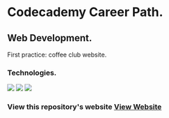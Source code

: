 # Codecademy Career Path. 
## Web Development. 

First practice: coffee club website.

### Technologies.

 ![](https://img.shields.io/badge/HTML5-E34F26?style=for-the-badge&logo=html5&logoColor=white) 
 ![](https://img.shields.io/badge/CSS3-1572B6?style=for-the-badge&logo=css3&logoColor=white) 
 ![](https://img.shields.io/badge/JavaScript-323330?style=for-the-badge&logo=javascript&logoColor=F7DF1E)

### View this repository's website [View Website](https://codecademymydev.github.io/coffeclub/)
